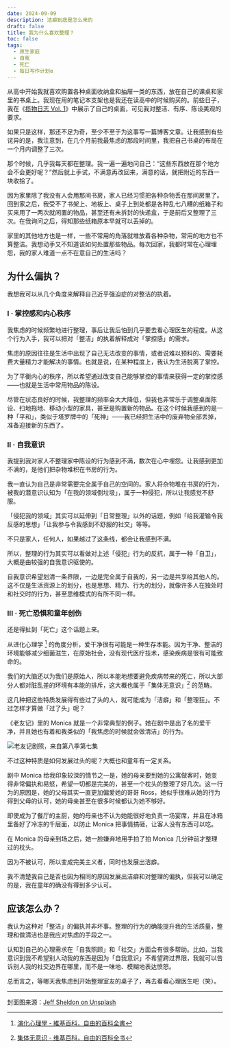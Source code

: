 ```yaml
---
date: 2024-09-09
description: 洁癖到底是怎么来的
draft: false
title: 我为什么喜欢整理？
toc: false
tags:
  - 原生家庭
  - 自我
  - 死亡
  - 每日写作计划α
---
```


从高中开始我就喜欢购置各种桌面收纳盒和抽屉一类的东西，放在自己的课桌和家里的书桌上。我现在用的笔记本支架也是我还在读高中的时候购买的。前些日子，我在《[揽物日志 Vol. 1](/posts/揽物日志-vol-1/)》中展示了自己的桌面，可见我对整洁、有序、陈设美观的要求。

如果只是这样，那还不足为奇，至少不至于为这事写一篇博客文章。让我感到有些诧异的是，我注意到，在几个月前我最焦虑的那段时间里，我把自己书桌的布局在一个月内调整了三次。

那个时候，几乎我每天都在整理。我一遍一遍地问自己：“这些东西放在那个地方会不会更好呢？”然后就上手试，不满意再改回来，满意的话，就把附近的东西一块收拾了。

因为家里除了我没有人会用那间书房，家人已经习惯把各种杂物丢在那间房里了。回到家之后，我受不了书架上、地板上、桌子上到处都是各种乱七八糟的纸箱子和买来用了一两次就闲置的物品，甚至还有未拆封的快递盒，于是前后又整理了三次。在我询问之后，得知那些纸箱原本早就可以丢掉的。

家里的其他地方也是一样，一些不常用的角落就堆放着各种杂物，常用的地方也不算整洁。我想动手又不知道该如何处置那些物品。每次回家，我都时常在心理埋怨，我的家人难道一点不在意自己的生活吗？

## 为什么偏执？

我想我可以从几个角度来解释自己近乎强迫症的对整洁的执着。

### I · 掌控感和内心秩序

我焦虑的时候频繁地进行整理，事后让我后怕到几乎要去看心理医生的程度。从这个行为入手，我可以把对「整洁」的执着解释成对「掌控感」的需求。

焦虑的原因往往是生活中出现了自己无法改变的事情，或者说难以预料的、需要耗费大量精力才能解决的事情。也就是说，在某种程度上，我认为生活脱离了掌控。

为了平衡内心的秩序，所以希望通过改变自己能够掌控的事情来获得一定的掌控感——也就是生活中常用物品的陈设。

尽管在状态良好的时候，我整理的频率会大大降低，但我也非常乐于调整桌面陈设、扫地拖地、移动小型的家具，甚至是购置新的物品。在这个时候我感到的是一种「平和」，类似于塔罗牌中的「死神」——我已经把生活中的废弃物全部丢掉，准备迎接新的东西了。

### II · 自我意识

我提到我对家人不整理家中陈设的行为感到不满，数次在心中埋怨。让我感到更加不满的，是他们把杂物堆积在书房的行为。

我一直认为自己是非常需要完全属于自己的空间的。家人将杂物堆在书房的行为，被我的潜意识认知为「在我的领域倒垃圾」，属于一种侵犯，所以让我感觉不舒服。

「侵犯我的领域」其实可以延伸到「日常整理」以外的话题，例如「给我灌输令我反感的思想」「让我参与令我感到不舒服的社交」等等。

不只是家人，任何人，如果越过了这条线，都会让我感到不满。

所以，整理的行为其实可以看做对上述「侵犯」行为的反抗，属于一种「自卫」，大概是由较强的自我意识驱使的。

自我意识希望划清一条界限，一边是完全属于自我的，另一边是共享给其他人的。这不仅是生活资源上的划分，也是思想、精力、行为的划分，就像许多人在独处时和社交时的行为，甚至思维模式的有所不同一样。

### III · 死亡恐惧和童年创伤

还是得扯到「死亡」这个话题上来。

从进化心理学 [^1] 的角度分析，爱干净很有可能是一种生存本能。因为干净、整洁的环境能够减少细菌滋生，在原始社会，没有现代医疗技术，感染疾病是很有可能致命的。

我们的大脑还以为我们是原始人，所以本能地想要避免疾病带来的死亡，所以大部分人都对脏乱差的环境有本能的排斥，这大概也属于「集体无意识」[^2] 的范畴。

这几种把这些特质发展得有些过了头的人，就可能成为「洁癖」和「整理狂」。不过怎样才算做「过了头」呢？

《老友记》里的 Monica 就是一个非常典型的例子。她在剧中是出了名的爱干净，并且她也有着和我类似的「我焦虑的时候就会做清洁」的行为。

![老友记剧照，来自第八季第七集](https://image.guhub.cn//blog/2024/monica-being-a-clean-freak.jpg)

不过这种特质是如何发展过头的呢？大概也和童年有一定关系。

剧中 Monica 给我印象较深的情节之一是，她的母亲要到她的公寓做客时，她变得非常偏执和易怒，希望一切都是完美的，甚至一个枕头的整理了好几次。这一行为的原因是，她的父母其实一直更加偏爱她的哥哥 Ross，她似乎很难从她的行为得到父母的认可，她的母亲甚至在很多时候都认为她不够好。

即使成为了餐厅的主厨，她的母亲也不认为她能很好地负责一场宴席，并且在冰箱里备好了冷冻的千层面，以防止 Monica 把事情搞砸，让客人没有东西可以吃。

在 Monica 的母亲到场之后，她一脸嫌弃地用手拍了拍 Monica 几分钟前才整理过的枕头。

因为不被认可，所以变成完美主义者，同时也发展出洁癖。

我不清楚我自己是否也因为相同的原因发展出洁癖和对整理的偏执，但我可以确定的是，我在童年的确没有得到多少认可。

## 应该怎么办？

我认为这种对「整洁」的偏执并非坏事。整理的行为的确能提升我的生活质量，整理和做清洁也是我应对焦虑的手段之一。

认知到自己的心理需求在「自我照顾」和「社交」方面会有很多帮助。比如，当我意识到我不希望别人动我的东西是因为「自我意识」不希望跨过界限，我就可以告诉别人我的社交边界在哪里，而不是一味地、模糊地表达愤怒。

总而言之，等哪天我焦虑到开始整理室友的桌子了，再去看看心理医生吧（笑）。

---

封面图来源：[Jeff Sheldon on Unsplash](https://unsplash.com/photos/white-apple-mouse-beside-keyboard-mKxdiW2QEkE)

[^1]: [演化心理學 - 維基百科，自由的百科全書](https://zh.wikipedia.org/zh-tw/%E6%BC%94%E5%8C%96%E5%BF%83%E7%90%86%E5%AD%B8)
[^2]: [集体无意识 - 维基百科，自由的百科全书](https://zh.wikipedia.org/wiki/%E9%9B%86%E4%BD%93%E6%97%A0%E6%84%8F%E8%AF%86)
